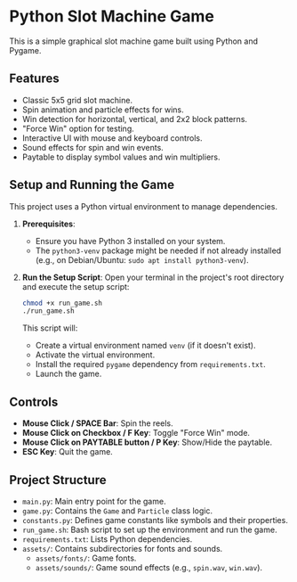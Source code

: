# Python Slot Machine Game

This is a simple graphical slot machine game built using Python and Pygame.

## Features

* Classic 5x5 grid slot machine.
* Spin animation and particle effects for wins.
* Win detection for horizontal, vertical, and 2x2 block patterns.
* "Force Win" option for testing.
* Interactive UI with mouse and keyboard controls.
* Sound effects for spin and win events.
* Paytable to display symbol values and win multipliers.

## Setup and Running the Game

This project uses a Python virtual environment to manage dependencies.

1.  **Prerequisites**:
    * Ensure you have Python 3 installed on your system.
    * The `python3-venv` package might be needed if not already installed (e.g., on Debian/Ubuntu: `sudo apt install python3-venv`).

2.  **Run the Setup Script**:
    Open your terminal in the project's root directory and execute the setup script:

    ```bash
    chmod +x run_game.sh
    ./run_game.sh
    ```

    This script will:
    * Create a virtual environment named `venv` (if it doesn't exist).
    * Activate the virtual environment.
    * Install the required `pygame` dependency from `requirements.txt`.
    * Launch the game.

## Controls

* **Mouse Click / SPACE Bar**: Spin the reels.
* **Mouse Click on Checkbox / F Key**: Toggle "Force Win" mode.
* **Mouse Click on PAYTABLE button / P Key**: Show/Hide the paytable.
* **ESC Key**: Quit the game.

## Project Structure

* `main.py`: Main entry point for the game.
* `game.py`: Contains the `Game` and `Particle` class logic.
* `constants.py`: Defines game constants like symbols and their properties.
* `run_game.sh`: Bash script to set up the environment and run the game.
* `requirements.txt`: Lists Python dependencies.
* `assets/`: Contains subdirectories for fonts and sounds.
  * `assets/fonts/`: Game fonts.
  * `assets/sounds/`: Game sound effects (e.g., `spin.wav`, `win.wav`). 